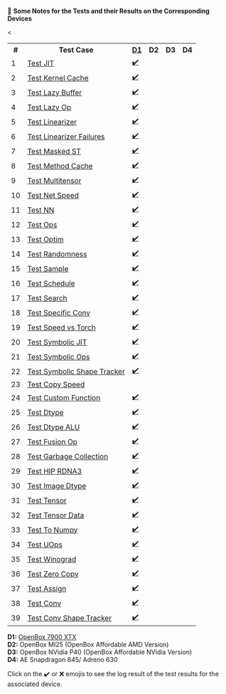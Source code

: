 :book: **Some Notes for the Tests and their Results on the Corresponding Devices**

<table>
  <tr>
    <th>#</th>
    <th>Test Case</th>
    <th><a href="inxiG_d1.log">D1</a></th>
    <th>D2</th>
    <th>D3</th>
    <th>D4</th>
  </tr> 
  <tr><td>1</td><td><a href="test_jit.md">Test JIT</a></td><td><a href="test_jit_d1.log">✔️</a></td><td></td><td></td><td></td></tr>
  <tr><td>2</td><td><a href="test_kernel_cache.md">Test Kernel Cache</a></td><td><a href="test_kernel_cache_d1.log">✔️</a></td><td></td><td></td><td></td></tr>
  <tr><td>3</td><td><a href="test_lazy_buffer.md">Test Lazy Buffer</a></td><td><a href="test_lazy_buffer_d1.log">✔️</a></td><td></td><td></td><td></td></tr>
  <tr><td>4</td><td><a href="test_lazyop.md">Test Lazy Op</a></td><td><a href="test_lazyop_d1.log">✔️</a></td><td></td><td></td><td></td></tr>
  <tr><td>5</td><td><a href="test_linearizer.md">Test Linearizer</a></td><td><a href="test_linearizer_d1.log">✔️</a></td><td></td><td></td><td></td></tr>
  <tr><td>6</td><td><a href="test_linearizer_failures.md">Test Linearizer Failures</a></td><td><a href="test_linearizer_failures_d1.log">✔️</a></td><td></td><td></td><td></td></tr>
  <tr><td>7</td><td><a href="test_masked_st.md">Test Masked ST</a></td><td><a href="test_masked_st_d1.log">✔️</a></td><td></td><td></td><td></td></tr>
  <tr><td>8</td><td><a href="test_method_cache.md">Test Method Cache</a></td><td><a href="test_method_cache_d1.log">✔️</a></td><td></td><td></td><td></td></tr>
  <tr><td>9</td><td><a href="test_multitensor.md">Test Multitensor</a></td><td><a href="test_multitensor_d1.log">✔️</a></td><td></td><td></td><td></td></tr>
  <tr><td>10</td><td><a href="test_net_speed.md">Test Net Speed</a></td><td><a href="test_net_speed_d1.log">✔️</a></td><td></td><td></td><td></td></tr>
  <tr><td>11</td><td><a href="test_nn.md">Test NN</a></td><td><a href="test_nn_d1.log">✔️</a></td><td></td><td></td><td></td></tr>
  <tr><td>12</td><td><a href="test_ops.md">Test Ops</a></td><td><a href="test_ops_d1.log">✔️</a></td><td></td><td></td><td></td></tr>
  <tr><td>13</td><td><a href="test_optim.md">Test Optim</a></td><td><a href="test_optim_d1.log">✔️</a></td><td></td><td></td><td></td></tr>
  <tr><td>14</td><td><a href="test_randomness.md">Test Randomness</a></td><td><a href="test_randomness_d1.log">✔️</a></td><td></td><td></td><td></td></tr>
  <tr><td>15</td><td><a href="test_sample.md">Test Sample</a></td><td><a href="test_sample_d1.log">✔️</a></td><td></td><td></td><td></td></tr>
  <tr><td>16</td><td><a href="test_schedule.md">Test Schedule</a></td><td><a href="test_schedule_d1.log">✔️</a></td><td></td><td></td><td></td></tr>
  <tr><td>17</td><td><a href="test_search.md">Test Search</a></td><td><a href="test_search_d1.log">✔️</a></td><td></td><td></td><td></td></tr>
  <tr><td>18</td><td><a href="test_specific_conv.md">Test Specific Conv</a></td><td><a href="test_specific_conv_d1.log">✔️</a></td><td></td><td></td><td></td></tr>
  <tr><td>19</td><td><a href="test_speed_v_torch.md">Test Speed vs Torch</a></td><td><a href="test_speed_v_torch_d1.log">✔️</a></td><td></td><td></td><td></td></tr>
  <tr><td>20</td><td><a href="test_symbolic_jit.md">Test Symbolic JIT</a></td><td><a href="test_symbolic_jit_d1.log">✔️</a></td><td></td><td></td><td></td></tr>
  <tr><td>21</td><td><a href="test_symbolic_ops.md">Test Symbolic Ops</a></td><td><a href="test_symbolic_ops_d1.log">✔️</a></td><td></td><td></td><td></td></tr>
  <tr><td>22</td><td><a href="test_symbolic_shapetracker.md">Test Symbolic Shape Tracker</a></td><td><a href="test_symbolic_shapetracker_d1.log">✔️</a></td><td></td><td></td><td></td></tr>
  <tr><td>23</td><td><a href="test_copy_speed.md">Test Copy Speed</a></td><td></td><td></td><td></td><td></td></tr>
  <tr><td>24</td><td><a href="test_custom_function.md">Test Custom Function</a></td><td><a href="test_custom_function_d1.log">✔️</a></td><td></td><td></td><td></td></tr>
  <tr><td>25</td><td><a href="test_dtype.md">Test Dtype</a></td><td><a href="test_dtype_d1.log">✔️</a></td><td></td><td></td><td></td></tr>
  <tr><td>26</td><td><a href="test_dtype_alu.md">Test Dtype ALU</a></td><td><a href="test_dtype_alu_d1.log">✔️</a></td><td></td><td></td><td></td></tr>
  <tr><td>27</td><td><a href="test_fusion_op.md">Test Fusion Op</a></td><td><a href="test_fusion_op_d1.log">✔️</a></td><td></td><td></td><td></td></tr>
  <tr><td>28</td><td><a href="test_gc.md">Test Garbage Collection</a></td><td><a href="test_gc_d1.log">✔️</a></td><td></td><td></td><td></td></tr>
  <tr><td>29</td><td><a href="test_hip_rdna3.md">Test HIP RDNA3</a></td><td><a href="test_hip_rdna3_d1.log">✔️</a></td><td></td><td></td><td></td></tr>
  <tr><td>30</td><td><a href="test_image_dtype.md">Test Image Dtype</a></td><td><a href="test_image_dtype_d1.log">✔️</a></td><td></td><td></td><td></td></tr>
  <tr><td>31</td><td><a href="test_tensor.md">Test Tensor</a></td><td><a href="test_tensor_d1.log">✔️</a></td><td></td><td></td><td></td></tr>
  <tr><td>32</td><td><a href="test_tensor_data.md">Test Tensor Data</a></td><td><a href="test_tensor_data_d1.log">✔️</a></td><td></td><td></td><td></td></tr>
  <tr><td>33</td><td><a href="test_to_numpy.md">Test To Numpy</a></td><td><a href="test_to_numpy_d1.log">✔️</a></td><td></td><td></td><td></td></tr>
  <tr><td>34</td><td><a href="test_uops.md">Test UOps</a></td><td><a href="test_uops_d1.log">✔️</a></td><td></td><td></td><td></td></tr>
  <tr><td>35</td><td><a href="test_winograd.md">Test Winograd</a></td><td><a href="test_winograd_d1.log">✔️</a></td><td></td><td></td><td></td></tr>
  <tr><td>36</td><td><a href="test_zero_copy.md">Test Zero Copy</a></td><td><a href="test_zero_copy_d1.log">✔️</a></td><td></td><td></td><td></td></tr>
  <tr><td>37</td><td><a href="test_assign.md">Test Assign</a></td><<td><a href="test_assign_d1.log">✔️</a></td><td></td><td></td><td></td></tr>
  <tr><td>38</td><td><a href="test_conv.md">Test Conv</a></td><td><a href="test_conv_d1.log">✔️</a></td><td></td><td></td><td></td></tr>
  <tr><td>39</td><td><a href="test_conv_shapetracker_d1.md">Test Conv Shape Tracker</a></td><td><a href="test_conv_shapetracker_d1.log">✔️</a></td><td></td><td></td><td></td></tr>

</table>

**D1:** <a href="d1_inxiG.log">OpenBox 7900 XTX</a>   
**D2:** OpenBox MI25 (OpenBox Affordable AMD Version)  
**D3:** OpenBox NVidia P40 (OpenBox Affordable NVidia Version)  
**D4:** AE Snapdragon 845/ Adreno 630  

Click on the ✔️ or ❌ emojis to see the log result of the test results for the associated device.
